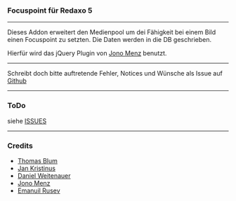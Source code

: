 ### Focuspoint für Redaxo 5
___


Dieses Addon erweitert den Medienpool um dei Fähigkeit bei einem
Bild einen Focuspoint zu setzten. Die Daten werden in die DB geschrieben.

Hierfür wird das jQuery Plugin von [Jono Menz](https://github.com/jonom/jquery-focuspoint) benutzt.

___

Schreibt doch bitte auftretende Fehler, Notices und Wünsche als Issue auf [Github](https://github.com/olien/rex5_focuspoint/issues)

___

### ToDo

siehe [ISSUES](https://github.com/olien/rex5_focuspoint/issues)

___

### Credits

* [Thomas Blum](https://github.com/tbaddade)
* [Jan Kristinus](https://github.com/dergel)
* [Daniel Weitenauer](https://github.com/DanielWeitenauer)
* [Jono Menz](https://github.com/jonom)
* [Emanuil Rusev](http://parsedown.org)

